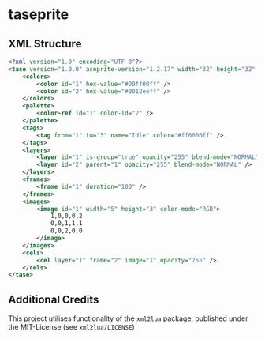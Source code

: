 # taseprite

## XML Structure

```XML
<?xml version="1.0" encoding="UTF-8"?>
<tase version="1.0.0" aseprite-version="1.2.17" width="32" height="32" filename="test.ase">
    <colors>
        <color id="1" hex-value="#00ff00ff" />
        <color id="2" hex-value="#0012eeff" />
    </colors>
    <palette>
        <color-ref id="1" color-id="2" />
    </palette>
    <tags>
        <tag from="1" to="3" name="Idle" color="#ff0000ff" />
    </tags>
    <layers>
        <layer id="1" is-group="true" opacity="255" blend-mode="NORMAL" />
        <layer id="2" parent="1" opacity="255" blend-mode="NORMAL" />
    </layers>
    <frames>
        <frame id="1" duration="100" />
    </frames>
    <images>
        <image id="1" width="5" height="3" color-mode="RGB">
            1,0,0,0,2
            0,0,1,1,1
            0,0,2,0,0
        </image>
    </images>
    <cels>
        <cel layer="1" frame="2" image="1" opacity="255" />
    </cels>
</tase>
```

## Additional Credits

This project utilises functionality of the `xml2lua` package, published under
the MIT-License (see `xml2lua/LICENSE`)
